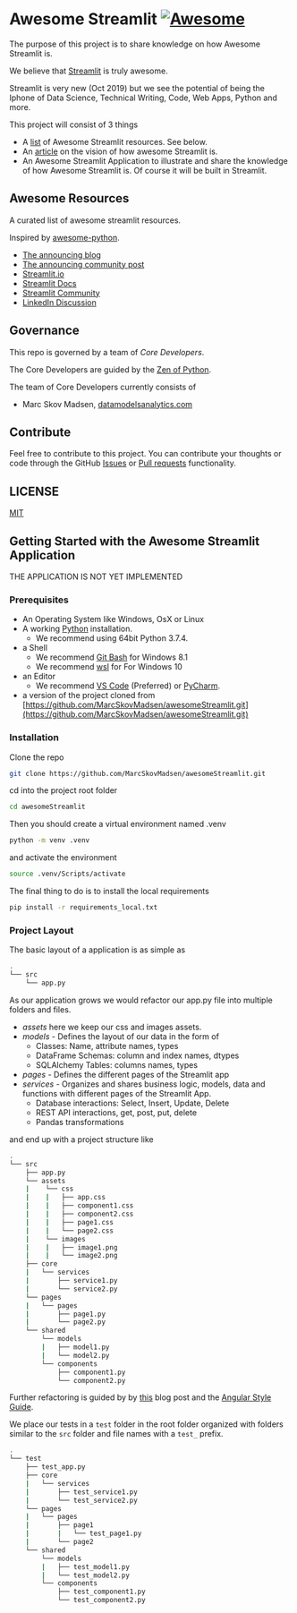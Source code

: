 # Awesome Streamlit [![Awesome](https://cdn.rawgit.com/sindresorhus/awesome/d7305f38d29fed78fa85652e3a63e154dd8e8829/media/badge.svg)](https://github.com/MarcSkovMadsen/awesomestreamlit)

The purpose of this project is to share knowledge on how Awesome Streamlit is.

We believe that [Streamlit](https://streamlit.io/) is truly awesome.

Streamlit is very new (Oct 2019) but we see the potential of being the Iphone of Data Science, Technical Writing, Code, Web Apps, Python and more.

This project will consist of 3 things

- A [list](https://github.com/MarcSkovMadsen/awesomestreamlit#awesome-resources) of Awesome Streamlit resources. See below.
- An [article](https://github.com/MarcSkovMadsen/awesomestreamlit/blob/master/AWESOMESTREAMLIT.md) on the vision of how awesome Streamlit is.
- An Awesome Streamlit Application to illustrate and share the knowledge of how Awesome Streamlit is. Of course it will be built in Streamlit.

## Awesome Resources

A curated list of awesome streamlit resources.

Inspired by [awesome-python](https://github.com/vinta/awesome-python).

- [The announcing blog](https://towardsdatascience.com/coding-ml-tools-like-you-code-ml-models-ddba3357eace)
- [The announcing community post](https://discuss.streamlit.io/t/streamlit-has-launched/105/3)
- [Streamlit.io](https://streamlit.io/)
- [Streamlit Docs](https://streamlit.io/docs/)
- [Streamlit Community](https://discuss.streamlit.io/top/quarterly)
- [LinkedIn Discussion](https://www.linkedin.com/feed/update/urn:li:activity:6586497522896818176/?commentUrn=urn%3Ali%3Acomment%3A(activity%3A6585883899514146816%2C6586497466957385728))

## Governance

This repo is governed by a team of *Core Developers*.

The Core Developers are guided by the [Zen of Python](https://www.python.org/dev/peps/pep-0020/).

The team of Core Developers currently consists of

- Marc Skov Madsen, [datamodelsanalytics.com](https://datamodelsanalytics.com)

## Contribute

Feel free to contribute to this project. You can contribute your thoughts or code through the GitHub [Issues](https://github.com/MarcSkovMadsen/awesomeStreamlit/issues) or [Pull requests](https://github.com/MarcSkovMadsen/awesomeStreamlit/pulls) functionality.

## LICENSE

[MIT](https://github.com/MarcSkovMadsen/awesomeStreamlit/blob/master/LICENSE.md)

## Getting Started with the Awesome Streamlit Application

THE APPLICATION IS NOT YET IMPLEMENTED

### Prerequisites

- An Operating System like Windows, OsX or Linux
- A working [Python](https://www.python.org/) installation.
  - We recommend using 64bit Python 3.7.4.
- a Shell
  - We recommend [Git Bash](https://git-scm.com/downloads) for Windows 8.1
  - We recommend [wsl](https://en.wikipedia.org/wiki/Windows_Subsystem_for_Linux) for For Windows 10
- an Editor
  - We recommend [VS Code](https://code.visualstudio.com/) (Preferred) or [PyCharm](https://www.jetbrains.com/pycharm/).
- a version of the project cloned from [https://github.com/MarcSkovMadsen/awesomeStreamlit.git](https://github.com/MarcSkovMadsen/awesomeStreamlit.git)

### Installation

Clone the repo

```bash
git clone https://github.com/MarcSkovMadsen/awesomeStreamlit.git
```

cd into the project root folder

```bash
cd awesomeStreamlit
```

Then you should create a virtual environment named .venv

```bash
python -m venv .venv
```

and activate the environment

```bash
source .venv/Scripts/activate
```

The final thing to do is to install the local requirements

```bash
pip install -r requirements_local.txt
```

### Project Layout

The basic layout of a application is as simple as

```bash
.
└── src
    └── app.py
```

As our application grows we would refactor our app.py file into multiple folders and files.

- *assets* here we keep our css and images assets.
- *models* - Defines the layout of our data in the form of
  - Classes: Name, attribute names, types
  - DataFrame Schemas: column and index names, dtypes
  - SQLAlchemy Tables: columns names, types
- *pages* - Defines the different pages of the Streamlit app
- *services* - Organizes and shares business logic, models, data and functions with different pages of the Streamlit App.
  - Database interactions: Select, Insert, Update, Delete
  - REST API interactions, get, post, put, delete
  - Pandas transformations

and end up with a project structure like

```bash
.
└── src
    ├── app.py
    └── assets
    |    └── css
    |    |   ├── app.css
    |    |   ├── component1.css
    |    |   ├── component2.css
    |    |   ├── page1.css
    |    |   └── page2.css
    |    └── images
    |    |   ├── image1.png
    |    |   └── image2.png
    ├── core
    |   └── services
    |       ├── service1.py
    |       └── service2.py
    └── pages
    |   └── pages
    |       ├── page1.py
    |       └── page2.py
    └── shared
        └── models
        |   ├── model1.py
        |   └── model2.py
        └── components
            ├── component1.py
            └── component2.py
```

Further refactoring is guided by by [this](https://itnext.io/choosing-a-highly-scalable-folder-structure-in-angular-d987de65ec7) blog post and the [Angular Style Guide](https://angular.io/guide/styleguide).

We place our tests in a `test` folder in the root folder organized with folders similar to the `src` folder and file names with a `test_` prefix.

```bash
.
└── test
    ├── test_app.py
    ├── core
    |   └── services
    |       ├── test_service1.py
    |       └── test_service2.py
    └── pages
    |   └── pages
    |       ├── page1
    |       |   └── test_page1.py
    |       └── page2
    └── shared
        └── models
        |   ├── test_model1.py
        |   └── test_model2.py
        └── components
            ├── test_component1.py
            └── test_component2.py
```
